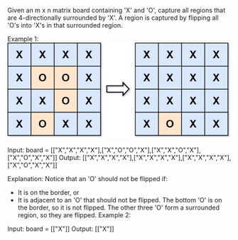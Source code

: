 Given an m x n matrix board containing 'X' and 'O', capture all regions that are 
4-directionally surrounded by 'X'.
A region is captured by flipping all 'O's into 'X's in that surrounded region.

Example 1:
![img.png](img.png)

Input: board = [["X","X","X","X"],["X","O","O","X"],["X","X","O","X"],["X","O","X","X"]]
Output: [["X","X","X","X"],["X","X","X","X"],["X","X","X","X"],["X","O","X","X"]]

Explanation: Notice that an 'O' should not be flipped if:
- It is on the border, or
- It is adjacent to an 'O' that should not be flipped.
  The bottom 'O' is on the border, so it is not flipped.
  The other three 'O' form a surrounded region, so they are flipped.
  Example 2:

Input: board = [["X"]]
Output: [["X"]]
 